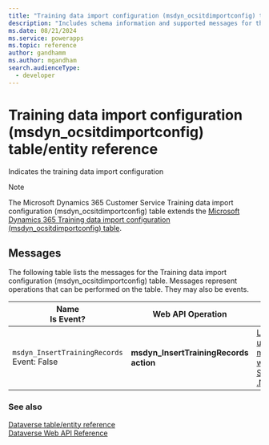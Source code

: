 ```yaml
---
title: "Training data import configuration (msdyn_ocsitdimportconfig) table/entity reference (Microsoft Dynamics 365 Customer Service)"
description: "Includes schema information and supported messages for the Training data import configuration (msdyn_ocsitdimportconfig) table/entity with Microsoft Dynamics 365 Customer Service."
ms.date: 08/21/2024
ms.service: powerapps
ms.topic: reference
author: gandhamm
ms.author: mgandham
search.audienceType: 
  - developer
---
```


# Training data import configuration (msdyn_ocsitdimportconfig) table/entity reference

Indicates the training data import configuration

> [!NOTE]
> The Microsoft Dynamics 365 Customer Service Training data import configuration (msdyn_ocsitdimportconfig) table extends the [Microsoft Dynamics 365 Training data import configuration (msdyn_ocsitdimportconfig) table](/dynamics365/developer/entities//msdyn_ocsitdimportconfig).


## Messages

The following table lists the messages for the Training data import configuration (msdyn_ocsitdimportconfig) table.
Messages represent operations that can be performed on the table. They may also be events.

| Name <br />Is Event? |Web API Operation |SDK for .NET |
| ---- | ----- |----- |
| `msdyn_InsertTrainingRecords`<br />Event: False |**msdyn_InsertTrainingRecords action** |[Learn to use messages with the SDK for .NET](/power-apps/developer/data-platform/org-service/use-messages)|





### See also

[Dataverse table/entity reference](../about-entity-reference.md)  
[Dataverse Web API Reference](/power-apps/developer/data-platform/webapi/reference/about)   

